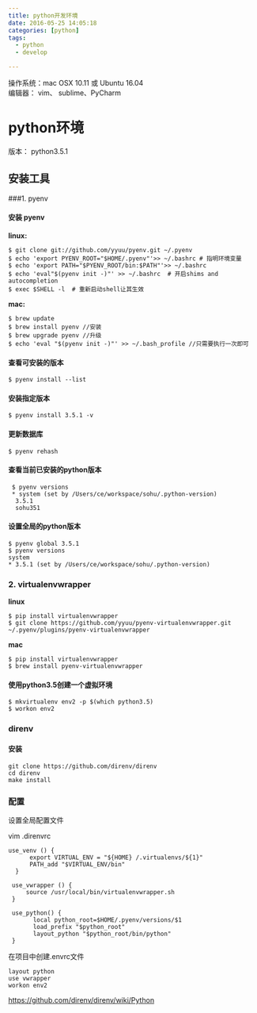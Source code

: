 ```yaml
---
title: python开发环境
date: 2016-05-25 14:05:18
categories: [python]
tags: 
  - python
  - develop

---
```


操作系统：mac OSX 10.11 或 Ubuntu 16.04  
编辑器： vim、 sublime、PyCharm

# python环境

版本： python3.5.1

## 安装工具

###1. pyenv

#### 安装 pyenv

**linux:**

```
$ git clone git://github.com/yyuu/pyenv.git ~/.pyenv
$ echo 'export PYENV_ROOT="$HOME/.pyenv"'>> ~/.bashrc # 指明环境变量
$ echo 'export PATH="$PYENV_ROOT/bin:$PATH"'>> ~/.bashrc
$ echo 'eval"$(pyenv init -)"' >> ~/.bashrc  # 开启shims and autocompletion
$ exec $SHELL -l  # 重新启动shell让其生效 
```

**mac:**

```
$ brew update
$ brew install pyenv //安装
$ brew upgrade pyenv //升级
$ echo 'eval "$(pyenv init -)"' >> ~/.bash_profile //只需要执行一次即可
```

#### 查看可安装的版本

```
$ pyenv install --list
```
####  安装指定版本

```
$ pyenv install 3.5.1 -v
```

#### 更新数据库

```
$ pyenv rehash
```

#### 查看当前已安装的python版本

```
 $ pyenv versions 
 * system (set by /Users/ce/workspace/sohu/.python-version)
  3.5.1
  sohu351
```

#### 设置全局的python版本

```
$ pyenv global 3.5.1
$ pyenv versions
system
* 3.5.1 (set by /Users/ce/workspace/sohu/.python-version)

```

### 2. virtualenvwrapper


**linux**

```
$ pip install virtualenvwrapper
$ git clone https://github.com/yyuu/pyenv-virtualenvwrapper.git ~/.pyenv/plugins/pyenv-virtualenvwrapper
```

**mac**

```
$ pip install virtualenvwrapper
$ brew install pyenv-virtualenvwrapper
```

#### 使用python3.5创建一个虚拟环境

```
$ mkvirtualenv env2 -p $(which python3.5)
$ workon env2
```

### direnv

#### 安装

```
git clone https://github.com/direnv/direnv
cd direnv
make install
```
### 配置

设置全局配置文件

vim .direnvrc

```
use_venv () {
      export VIRTUAL_ENV = "${HOME} /.virtualenvs/${1}"
      PATH_add "$VIRTUAL_ENV/bin"
  }

 use_vwrapper () {
     source /usr/local/bin/virtualenvwrapper.sh
 }

 use_python() {
       local python_root=$HOME/.pyenv/versions/$1
       load_prefix "$python_root"
       layout_python "$python_root/bin/python"
 }
```

在项目中创建.envrc文件

```
layout python
use vwrapper
workon env2
```

https://github.com/direnv/direnv/wiki/Python











